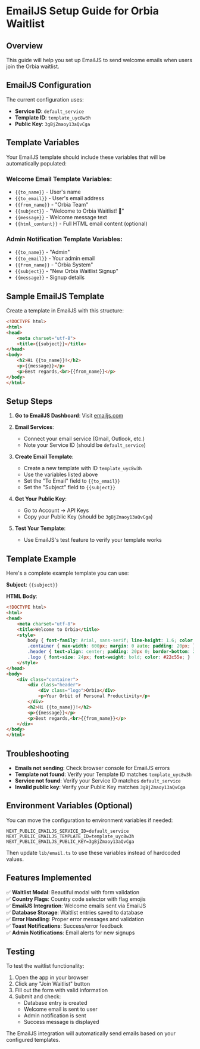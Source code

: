 # EmailJS Setup Guide for Orbia Waitlist

## Overview
This guide will help you set up EmailJS to send welcome emails when users join the Orbia waitlist.

## EmailJS Configuration

The current configuration uses:
- **Service ID**: `default_service`
- **Template ID**: `template_uyc8w3h` 
- **Public Key**: `3gBjZmaoy13aQvCga`

## Template Variables

Your EmailJS template should include these variables that will be automatically populated:

### Welcome Email Template Variables:
- `{{to_name}}` - User's name
- `{{to_email}}` - User's email address
- `{{from_name}}` - "Orbia Team"
- `{{subject}}` - "Welcome to Orbia Waitlist! 🚀"
- `{{message}}` - Welcome message text
- `{{html_content}}` - Full HTML email content (optional)

### Admin Notification Template Variables:
- `{{to_name}}` - "Admin"
- `{{to_email}}` - Your admin email
- `{{from_name}}` - "Orbia System"
- `{{subject}}` - "New Orbia Waitlist Signup"
- `{{message}}` - Signup details

## Sample EmailJS Template

Create a template in EmailJS with this structure:

```html
<!DOCTYPE html>
<html>
<head>
    <meta charset="utf-8">
    <title>{{subject}}</title>
</head>
<body>
    <h2>Hi {{to_name}}!</h2>
    <p>{{message}}</p>
    <p>Best regards,<br>{{from_name}}</p>
</body>
</html>
```

## Setup Steps

1. **Go to EmailJS Dashboard**: Visit [emailjs.com](https://www.emailjs.com)

2. **Email Services**: 
   - Connect your email service (Gmail, Outlook, etc.)
   - Note your Service ID (should be `default_service`)

3. **Create Email Template**:
   - Create a new template with ID `template_uyc8w3h`
   - Use the variables listed above
   - Set the "To Email" field to `{{to_email}}`
   - Set the "Subject" field to `{{subject}}`

4. **Get Your Public Key**:
   - Go to Account → API Keys
   - Copy your Public Key (should be `3gBjZmaoy13aQvCga`)

5. **Test Your Template**:
   - Use EmailJS's test feature to verify your template works

## Template Example

Here's a complete example template you can use:

**Subject**: `{{subject}}`

**HTML Body**:
```html
<!DOCTYPE html>
<html>
<head>
    <meta charset="utf-8">
    <title>Welcome to Orbia</title>
    <style>
        body { font-family: Arial, sans-serif; line-height: 1.6; color: #333; }
        .container { max-width: 600px; margin: 0 auto; padding: 20px; }
        .header { text-align: center; padding: 20px 0; border-bottom: 2px solid #22c55e; }
        .logo { font-size: 24px; font-weight: bold; color: #22c55e; }
    </style>
</head>
<body>
    <div class="container">
        <div class="header">
            <div class="logo">Orbia</div>
            <p>Your Orbit of Personal Productivity</p>
        </div>
        <h2>Hi {{to_name}}!</h2>
        <p>{{message}}</p>
        <p>Best regards,<br>{{from_name}}</p>
    </div>
</body>
</html>
```

## Troubleshooting

- **Emails not sending**: Check browser console for EmailJS errors
- **Template not found**: Verify your Template ID matches `template_uyc8w3h`
- **Service not found**: Verify your Service ID matches `default_service`
- **Invalid public key**: Verify your Public Key matches `3gBjZmaoy13aQvCga`

## Environment Variables (Optional)

You can move the configuration to environment variables if needed:

```env
NEXT_PUBLIC_EMAILJS_SERVICE_ID=default_service
NEXT_PUBLIC_EMAILJS_TEMPLATE_ID=template_uyc8w3h
NEXT_PUBLIC_EMAILJS_PUBLIC_KEY=3gBjZmaoy13aQvCga
```

Then update `lib/email.ts` to use these variables instead of hardcoded values.

## Features Implemented

✅ **Waitlist Modal**: Beautiful modal with form validation  
✅ **Country Flags**: Country code selector with flag emojis  
✅ **EmailJS Integration**: Welcome emails sent via EmailJS  
✅ **Database Storage**: Waitlist entries saved to database  
✅ **Error Handling**: Proper error messages and validation  
✅ **Toast Notifications**: Success/error feedback  
✅ **Admin Notifications**: Email alerts for new signups  

## Testing

To test the waitlist functionality:

1. Open the app in your browser
2. Click any "Join Waitlist" button
3. Fill out the form with valid information
4. Submit and check:
   - Database entry is created
   - Welcome email is sent to user
   - Admin notification is sent
   - Success message is displayed

The EmailJS integration will automatically send emails based on your configured templates. 